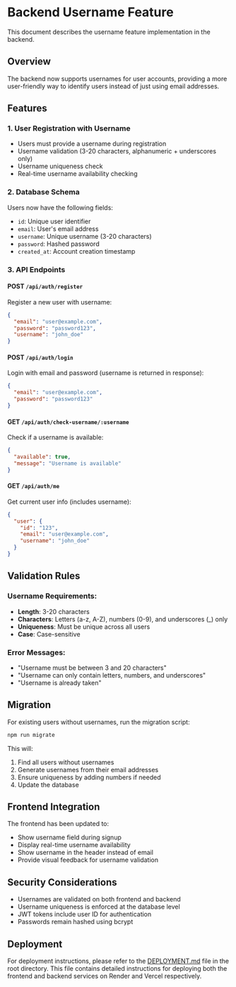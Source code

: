 # Backend Username Feature

This document describes the username feature implementation in the backend.

## Overview

The backend now supports usernames for user accounts, providing a more user-friendly way to identify users instead of just using email addresses.

## Features

### 1. User Registration with Username

- Users must provide a username during registration
- Username validation (3-20 characters, alphanumeric + underscores only)
- Username uniqueness check
- Real-time username availability checking

### 2. Database Schema

Users now have the following fields:

- `id`: Unique user identifier
- `email`: User's email address
- `username`: Unique username (3-20 characters)
- `password`: Hashed password
- `created_at`: Account creation timestamp

### 3. API Endpoints

#### POST `/api/auth/register`

Register a new user with username:

```json
{
  "email": "user@example.com",
  "password": "password123",
  "username": "john_doe"
}
```

#### POST `/api/auth/login`

Login with email and password (username is returned in response):

```json
{
  "email": "user@example.com",
  "password": "password123"
}
```

#### GET `/api/auth/check-username/:username`

Check if a username is available:

```json
{
  "available": true,
  "message": "Username is available"
}
```

#### GET `/api/auth/me`

Get current user info (includes username):

```json
{
  "user": {
    "id": "123",
    "email": "user@example.com",
    "username": "john_doe"
  }
}
```

## Validation Rules

### Username Requirements:

- **Length**: 3-20 characters
- **Characters**: Letters (a-z, A-Z), numbers (0-9), and underscores (\_) only
- **Uniqueness**: Must be unique across all users
- **Case**: Case-sensitive

### Error Messages:

- "Username must be between 3 and 20 characters"
- "Username can only contain letters, numbers, and underscores"
- "Username is already taken"

## Migration

For existing users without usernames, run the migration script:

```bash
npm run migrate
```

This will:

1. Find all users without usernames
2. Generate usernames from their email addresses
3. Ensure uniqueness by adding numbers if needed
4. Update the database

## Frontend Integration

The frontend has been updated to:

- Show username field during signup
- Display real-time username availability
- Show username in the header instead of email
- Provide visual feedback for username validation

## Security Considerations

- Usernames are validated on both frontend and backend
- Username uniqueness is enforced at the database level
- JWT tokens include user ID for authentication
- Passwords remain hashed using bcrypt

## Deployment

For deployment instructions, please refer to the [DEPLOYMENT.md](../DEPLOYMENT.md) file in the root directory. This file contains detailed instructions for deploying both the frontend and backend services on Render and Vercel respectively.
